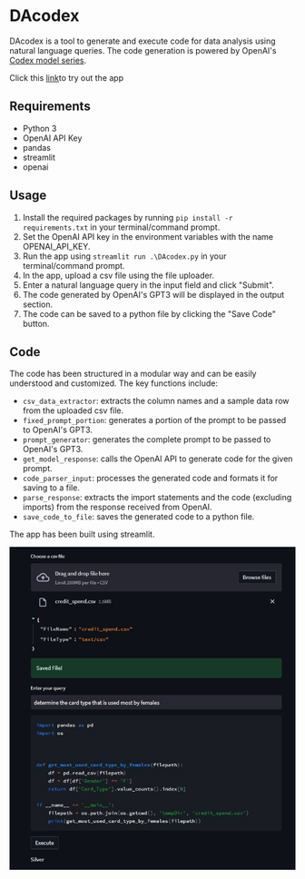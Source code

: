 <!DOCTYPE html>
<html>
  <head>
    <meta charset="UTF-8">
  </head>
  <body>
    <h1>DAcodex</h1>
    <p>DAcodex is a tool to generate and execute code for data analysis using natural language queries. The code generation is powered by OpenAI's <a href=https://platform.openai.com/docs/guides/code>Codex model series</a>.</p>
<p>Click this <a href='https://dacodex.streamlit.app/'>link</a>to try out the app</p>

 <h2>Requirements</h2>
<ul>
  <li>Python 3</li>
  <li>OpenAI API Key</li>
  <li>pandas</li>
  <li>streamlit</li>
  <li>openai</li>
</ul>

<h2>Usage</h2>
<ol>
  <li>Install the required packages by running <code>pip install -r requirements.txt</code> in your terminal/command prompt.</li>
  <li>Set the OpenAI API key in the environment variables with the name OPENAI_API_KEY.</li>
  <li>Run the app using <code>streamlit run .\DAcodex.py</code> in your terminal/command prompt.</li>
  <li>In the app, upload a csv file using the file uploader.</li>
  <li>Enter a natural language query in the input field and click "Submit".</li>
  <li>The code generated by OpenAI's GPT3 will be displayed in the output section.</li>
  <li>The code can be saved to a python file by clicking the "Save Code" button.</li>
</ol>

<h2>Code</h2>
<p>The code has been structured in a modular way and can be easily understood and customized. The key functions include:</p>
<ul>
  <li><code>csv_data_extractor</code>: extracts the column names and a sample data row from the uploaded csv file.</li>
  <li><code>fixed_prompt_portion</code>: generates a portion of the prompt to be passed to OpenAI's GPT3.</li>
  <li><code>prompt_generator</code>: generates the complete prompt to be passed to OpenAI's GPT3.</li>
  <li><code>get_model_response</code>: calls the OpenAI API to generate code for the given prompt.</li>
  <li><code>code_parser_input</code>: processes the generated code and formats it for saving to a file.</li>
  <li><code>parse_response</code>: extracts the import statements and the code (excluding imports) from the response received from OpenAI.</li>
  <li><code>save_code_to_file</code>: saves the generated code to a python file.</li>
</ul>
<p>The app has been built using streamlit.</p>

<img src="Demo.jpg" alt="Demo App">
  </body>
</html>
